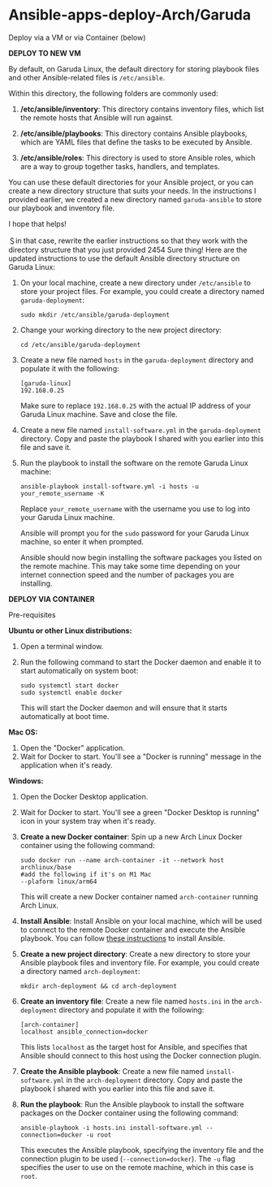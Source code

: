 # Ansible-apps-deploy-Arch/Garuda

Deploy via a VM or via Container (below)

**DEPLOY TO NEW VM**

By default, on Garuda Linux, the default directory for storing playbook files and other Ansible-related files is `/etc/ansible`.                                                                                                                          

Within this directory, the following folders are commonly used:

1. **/etc/ansible/inventory**: This directory contains inventory files, which list the remote hosts that Ansible will run against.                                                                                                                              

2. **/etc/ansible/playbooks**: This directory contains Ansible playbooks, which are YAML files that define the tasks to be executed by Ansible.                                                                                                                 

3. **/etc/ansible/roles**: This directory is used to store Ansible roles, which are a way to group together tasks, handlers, and templates.                                                                                                                     

You can use these default directories for your Ansible project, or you can create a new directory structure that suits your needs. In the instructions I provided earlier, we created a new directory named `garuda-ansible` to store our playbook and inventory file.                                                                                                                          

I hope that helps!

＄in that case, rewrite the earlier instructions so that they work with the directory structure that you just provided      2454
Sure thing! Here are the updated instructions to use the default Ansible directory structure on Garuda Linux:

1. On your local machine, create a new directory under `/etc/ansible` to store your project files. For example, you could create a directory named `garuda-deployment`:                                                                                         

   ```
   sudo mkdir /etc/ansible/garuda-deployment
   ```

2. Change your working directory to the new project directory:

   ```
   cd /etc/ansible/garuda-deployment
   ```

3. Create a new file named `hosts` in the `garuda-deployment` directory and populate it with the following:

   ```
   [garuda-linux]
   192.168.0.25
   ```

   Make sure to replace `192.168.0.25` with the actual IP address of your Garuda Linux machine. Save and close the file.

4. Create a new file named `install-software.yml` in the `garuda-deployment` directory. Copy and paste the playbook I shared with you earlier into this file and save it.                                                                                       

5. Run the playbook to install the software on the remote Garuda Linux machine:

   ```
   ansible-playbook install-software.yml -i hosts -u your_remote_username -K
   ```

   Replace `your_remote_username` with the username you use to log into your Garuda Linux machine.

   Ansible will prompt you for the `sudo` password for your Garuda Linux machine, so enter it when prompted.

   Ansible should now begin installing the software packages you listed on the remote machine. This may take some time depending on your internet connection speed and the number of packages you are installing.

**DEPLOY VIA CONTAINER**

Pre-requisites

**Ubuntu or other Linux distributions:**
1. Open a terminal window.
2. Run the following command to start the Docker daemon and enable it to start automatically on system boot:

   ```
   sudo systemctl start docker
   sudo systemctl enable docker
   ```

   This will start the Docker daemon and will ensure that it starts automatically at boot time.

**Mac OS:**
1. Open the "Docker" application.
2. Wait for Docker to start. You'll see a "Docker is running" message in the application when it's ready.

**Windows:**
1. Open the Docker Desktop application.
2. Wait for Docker to start. You'll see a green "Docker Desktop is running" icon in your system tray when it's ready.


1. **Create a new Docker container**: Spin up a new Arch Linux Docker container using the following command:

   ```
   sudo docker run --name arch-container -it --network host archlinux/base
   #add the following if it's on M1 Mac
   --plaform linux/arm64
   ```

   This will create a new Docker container named `arch-container` running Arch Linux.

2. **Install Ansible**: Install Ansible on your local machine, which will be used to connect to the remote Docker container and execute the Ansible playbook. You can follow [these instructions](https://docs.ansible.com/ansible/latest/installation_guide/intro_installation.html) to install Ansible.                                                                                       

3. **Create a new project directory**: Create a new directory to store your Ansible playbook files and inventory file. For example, you could create a directory named `arch-deployment`:                                                                       

   ```
   mkdir arch-deployment && cd arch-deployment
   ```

4. **Create an inventory file**: Create a new file named `hosts.ini` in the `arch-deployment` directory and populate it with the following:                                                                                                                     

   ```
   [arch-container]
   localhost ansible_connection=docker
   ```

   This lists `localhost` as the target host for Ansible, and specifies that Ansible should connect to this host using the Docker connection plugin.                                                                                                            

5. **Create the Ansible playbook**: Create a new file named `install-software.yml` in the `arch-deployment` directory. Copy and paste the playbook I shared with you earlier into this file and save it.                                                        

6. **Run the playbook**: Run the Ansible playbook to install the software packages on the Docker container using the following command:                                                                                                                         

   ```
   ansible-playbook -i hosts.ini install-software.yml --connection=docker -u root
   ```

   This executes the Ansible playbook, specifying the inventory file and the connection plugin to be used (`--connection=docker`). The `-u` flag specifies the user to use on the remote machine, which in this case is `root`. 
